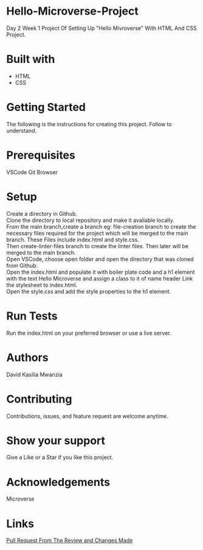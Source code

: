 # Hello-Microverse-Project
Day 2 Week 1 Project Of Setting Up "Hello Mivroverse" With HTML And CSS Project.



# Built with
<ul>
<li>HTML</li>
<li>CSS</li>
</ul>

# Getting Started
The following is the instructions for creating this project. Follow to understand.

# Prerequisites
VSCode
Git
Browser
 # Setup
<p>Create a directory in Github.<br>
Clone the directory to local repository and make it available locally.<br>
From the main branch,create a branch eg:  file-creation branch  to create the necessary files required for the project which will be merged to the main branch. These Files include index.html and style.css.<br>
Then create-linter-files branch  to create the linter files. Then later will be merged to the main branch.<br>
Open VSCode, choose open folder and open the directory that was cloned from Github.<br>
Open the index.html and populate it with boiler plate code and a h1 element with the text Hello Microverse and assign a class to it of name header
Link the stylesheet to index.html.<br>
Open the style.css and add the style properties to the h1 element.

# Run Tests
Run the index.html on your preferred browser or use a live server.

# Authors
David Kasilia Mwanzia

# Contributing
Contributions, issues, and feature request are welcome anytime.

# Show your support
Give a Like or a Star if you like this project.

# Acknowledgements
Microverse

# Links
<a href="https://github.com/David-Kasilia/Hello-Microverse-Project/pull/8">Pull Request From The Review and Changes Made</a>



